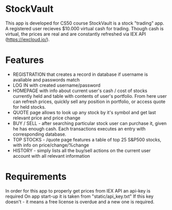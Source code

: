 # StockVault
This app is developed for CS50 course
StockVault is a stock "trading" app. A registered user recieves $10.000 virtual cash for trading. Though cash is virtual, the prices are real and are constantly refreshed via IEX API (https://iexcloud.io/).

# Features
- REGISTRATION that creates a record in database if username is avaliable and passwords match
- LOG IN with created username/password
- HOMEPAGE with info about current user's cash / cost of stocks currently held and table with contents of user's portfolio. From here user can refresh prices, quickly sell any position in portfolio, or access quote for held stocks.
- QUOTE page allows to look up any stock by it's symbol and get last relevant price and price change
- BUY / SELL - after searching particular stock user can purchase it, given he has enough cash. Each transactions executes an entry with corresponding database.
- TOP STOCKS - /quote page features a table of top 25 S&P500 stocks, with info on price/change/%change
- HISTORY - simply lists all the buy/sell actions on the current user account with all relevant information

# Requirements
In order for this app to properly get prices from IEX API an api-key is required
On app start-up it is taken from "static/api_key.txt"
If this key doesn't - it means a free license is overdue and a new one is required. 
